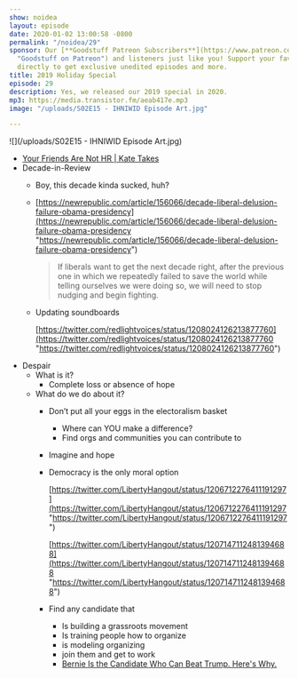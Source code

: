 ```yaml
---
show: noidea
layout: episode
date: 2020-01-02 13:00:58 -0800
permalink: "/noidea/29"
sponsor: Our [**Goodstuff Patreon Subscribers**](https://www.patreon.com/goodstuff
  "Goodstuff on Patreon") and listeners just like you! Support your favorite podcasts
  directly to get exclusive unedited episodes and more.
title: 2019 Holiday Special
episode: 29
description: Yes, we released our 2019 special in 2020.
mp3: https://media.transistor.fm/aeab417e.mp3
image: "/uploads/S02E15 - IHNIWID Episode Art.jpg"

---
```

![](/uploads/S02E15 - IHNIWID Episode Art.jpg)

* [Your Friends Are Not HR | Kate Takes](https://thebaffler.com/kate-takes/your-friends-are-not-hr-wagner)
* Decade-in-Review
  * Boy, this decade kinda sucked, huh?
  * [https://newrepublic.com/article/156066/decade-liberal-delusion-failure-obama-presidency](https://newrepublic.com/article/156066/decade-liberal-delusion-failure-obama-presidency "https://newrepublic.com/article/156066/decade-liberal-delusion-failure-obama-presidency")

    > If liberals want to get the next decade right, after the previous one in which we repeatedly failed to save the world while telling ourselves we were doing so, we will need to stop nudging and begin fighting.
  * Updating soundboards

    [https://twitter.com/redlightvoices/status/1208024126213877760](https://twitter.com/redlightvoices/status/1208024126213877760 "https://twitter.com/redlightvoices/status/1208024126213877760")
* Despair
  * What is it?
    * Complete loss or absence of hope
  * What do we do about it?
    * Don’t put all your eggs in the electoralism basket
      * Where can YOU make a difference?
      * Find orgs and communities you can contribute to
    * Imagine and hope
    * Democracy is the only moral option

      [https://twitter.com/LibertyHangout/status/1206712276411191297](https://twitter.com/LibertyHangout/status/1206712276411191297 "https://twitter.com/LibertyHangout/status/1206712276411191297")

      [https://twitter.com/LibertyHangout/status/1207147112481394688](https://twitter.com/LibertyHangout/status/1207147112481394688 "https://twitter.com/LibertyHangout/status/1207147112481394688")
    * Find any candidate that
      * Is building a grassroots movement
      * Is training people how to organize
      * is modeling organizing
      * join them and get to work
      * [Bernie Is the Candidate Who Can Beat Trump. Here's Why.](https://jacobinmag.com/2019/12/bernie-sanders-vs-donald-trump)